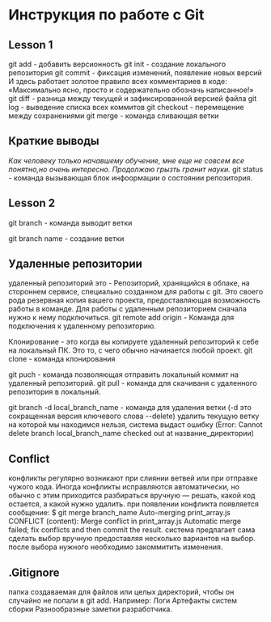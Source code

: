 # Инструкция по работе с Git
## Lesson 1
git add - добавить версионность
git init - создание локального репозитория
git commit - фиксация изменений, появление новых версий
И здесь работает золотое правило всех комментариев в коде: «Максимально ясно, просто и содержательно обозначь написанное!»
git diff - разница между текущей и зафиксированной версией файла
 git log - выведение списка всех коммитов
 git checkout - перемещение между сохранениями
 git merge - команда сливающая ветки
 ## **Краткие выводы**

 *Как человеку только начавшему обучение, мне еще не совсем все понятно,но очень интересно. Продолжаю грызть гранит науки.*
git status - команда вызывающая блок инфоормации о состоянии репозитория.
 ## Lesson 2

 git branch - команда выводит ветки

 git branch name - создание ветки

 ## Удаленные репозитории

 удаленный репозиторий это - Репозиторий, хранящийся в облаке, на стороннем сервисе, специально созданном для работы с git.
Это своего рода резервная копия вашего проекта, предоставляющая возможность работы в команде. Для работы с удаленным репозиторием сначала нужно к нему подключиться.
 git remote add origin - Команда для подключения к удаленному репозиторию.

Клонирование - это когда вы копируете удаленный репозиторий к себе на локальный ПК. Это то, с чего обычно начинается любой проект.
git clone - команда клонирования

git puch - команда позволяющая отправить локальный коммит на удаленный репозиторий.
git pull - команда для скачиваня с удаленного репозитория в локальный.

git branch -d local_branch_name - команда для удаления ветки (-d это сокращенная версия ключевого слова --delete)
 удалить текущую ветку на которой мы находимся нельзя, система выдаст ошибку (Error: Cannot delete branch local_branch_name checked out at название_директории)
 
 ## Conflict

 конфликты регулярно возникают при слиянии ветвей или при отправке чужого кода.
 Иногда конфликты исправляются автоматически, но обычно с этим приходится разбираться вручную — решать, какой код остается, а какой нужно удалить.
 при появлении конфликта появляется сообщение:
 $ git merge branch_name
Auto-merging print_array.js
CONFLICT (content): Merge conflict in print_array.js
Automatic merge failed; fix conflicts and then commit the result.
система предлагает сама сделать выбор вручную предоставляя несколько вариантов на выбор.
после выбора нужного необходимо закоммитить изменения.

## .Gitignore

папка создаваемая для файлов или целых директорий, чтобы он случайно не попали в git add. Например:
Логи
Артефакты систем сборки
Разнообразные заметки разработчика.